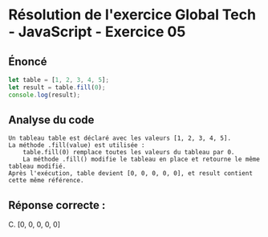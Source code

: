 # Résolution de l'exercice Global Tech - JavaScript - Exercice 05

## Énoncé

```javascript
let table = [1, 2, 3, 4, 5];
let result = table.fill(0);
console.log(result);
```

## Analyse du code

    Un tableau table est déclaré avec les valeurs [1, 2, 3, 4, 5].
    La méthode .fill(value) est utilisée :
        table.fill(0) remplace toutes les valeurs du tableau par 0.
        La méthode .fill() modifie le tableau en place et retourne le même tableau modifié.
    Après l'exécution, table devient [0, 0, 0, 0, 0], et result contient cette même référence.

## Réponse correcte :

C. [0, 0, 0, 0, 0]